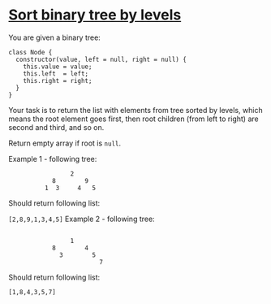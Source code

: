 # [Sort binary tree by levels](https://www.codewars.com/kata/52bef5e3588c56132c0003bc)

You are given a binary tree:
```
class Node { 
  constructor(value, left = null, right = null) {
    this.value = value;
    this.left  = left;
    this.right = right;
  }
}
```
Your task is to return the list with elements from tree sorted by levels, which means the root element goes first, then root children (from left to right) are second and third, and so on.

Return empty array if root is `null`.

Example 1 - following tree:
```
                 2
            8        9
          1  3     4   5
```
Should return following list:

`[2,8,9,1,3,4,5]`
Example 2 - following tree:
```

                 1
            8        4
              3        5
                         7
```
Should return following list:

`[1,8,4,3,5,7]`
